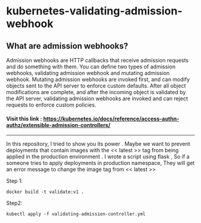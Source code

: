 # kubernetes-validating-admission-webhook

## What are admission webhooks? 

Admission webhooks are HTTP callbacks that receive admission requests and do something with them. You can define two types of admission webhooks, validating admission webhook and mutating admission webhook. Mutating admission webhooks are invoked first, and can modify objects sent to the API server to enforce custom defaults. After all object modifications are complete, and after the incoming object is validated by the API server, validating admission webhooks are invoked and can reject requests to enforce custom policies.

#### Visit this link : https://kubernetes.io/docs/reference/access-authn-authz/extensible-admission-controllers/

----
In this repository, I tried to show you its power . Maybe we want to prevent deployments that contain images with the << latest >> tag from being applied in the production environment . I wrote a script using flask  , So if a someone tries to apply deployments in production namespace, They will get an error message to change the image tag from << latest >>


Step 1:

```
docker build -t validate:v1 .
```

Step2:

```
kubectl apply -f validating-admission-controller.yml
```
